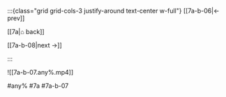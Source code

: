 :::{class="grid grid-cols-3 justify-around text-center w-full"}
[[7a-b-06|← prev]]

[[7a|⌂ back]]

[[7a-b-08|next →]]

:::

![[7a-b-07.any%.mp4]]

#any% #7a #7a-b-07